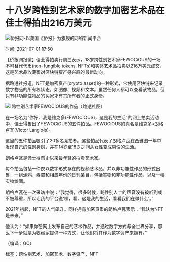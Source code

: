 # 十八岁跨性别艺术家的数字加密艺术品在佳士得拍出216万美元

![侨报网-以美国《侨报》为旗舰的网络新闻平台](/upload/content/2024/20241231/0f7b4dde3efff78340e763cf69acc88a.png)

时间: 2021-07-01 17:50

【侨报网报道】佳士得拍卖行周三表示，18岁跨性别艺术家FEWOCiOUS的一场不可替代代币(non-fungible tokens, NFTs)和实体艺术品拍卖以216万美元成交，这是艺术品收藏家对区块链资产感兴趣的最新动向。

据路透社报道，NFT是加密资产(crypto asset)的一种形式，它使用区块链来记录数字物品的所有权状态，如图像、视频和文本。虽然任何人都可以查看该物品，但只有非功能性物品的买家才有其所有者的正式身份。

![](http://www.uschinapress.com/image/2021-07-01/860401939630919680.JPG) 跨性别艺术家FEWOCiOUS的作品（路透社图）

在一场名为“你好，我是维克多(FEWOCiOUS)，这是我的生活”的网上拍卖活动中，佳士得售出了FEWOCiOUS的五件拍品。FEWOCiOUS的真名是维克多•朗格卢瓦(Victor Langlois)。

这里的五件拍品吸引了20多名竞拍者。这些拍品代表了朗格卢瓦在西雅图一年中发现自己的性别身份，并在14岁至18岁之间从女性变成男性的生活。

朗格卢瓦是佳士得有史以来最年轻的拍卖艺术家。

每个拍品包括一件仅以数字形式存在的视频艺术品，并以非功能性作品的形式出售，一组涂鸦、素描和相应年份的日刊条目，包括实物和非功能性作品，以及一幅实物绘画。

朗格卢瓦在一次采访中说：“我觉得，很多时候，跨性别人士的声音没有被听到或不被尊重，所以让我的平台说‘嘿，看，这是我的生活，看看我们在做什么’。”

2021年初起，NFT的人气飙升。同样拥有加密货币的朗格卢瓦表示：“我认为NFT是未来。”

他认为：“如果你在网上发布自己的艺术作品，并通过数字方式与全世界分享，那么下一步就是为收藏家提供一种方式，让他们将其作为数字资产来拥有。”

（编译：GC）

标签：跨性别艺术、加密艺术、数字资产、NFT